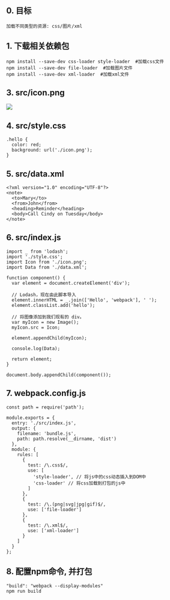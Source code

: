 ## 0. 目标
    加载不同类型的资源: css/图片/xml

## 1. 下载相关依赖包
    npm install --save-dev css-loader style-loader  #加载css文件
    npm install --save-dev file-loader  #加载图片文件
    npm install --save-dev xml-loader  #加载xml文件

## 3. src/icon.png
![](https://i.imgur.com/WMnEDZ5.png)

## 4. src/style.css
    .hello {
      color: red;
      background: url('./icon.png');
    }

## 5. src/data.xml
	<?xml version="1.0" encoding="UTF-8"?>
	<note>
	  <to>Mary</to>
	  <from>John</from>
	  <heading>Reminder</heading>
	  <body>Call Cindy on Tuesday</body>
	</note>

## 6. src/index.js
	import _ from 'lodash';
    import './style.css';
    import Icon from './icon.png';
    import Data from './data.xml';
    
    function component() {
      var element = document.createElement('div');
    
      // Lodash，现在由此脚本导入
      element.innerHTML = _.join(['Hello', 'webpack'], ' ');
      element.classList.add('hello');
    
      // 将图像添加到我们现有的 div。
      var myIcon = new Image();
      myIcon.src = Icon;
    
      element.appendChild(myIcon);
    
      console.log(Data);
    
      return element;
    }
    
    document.body.appendChild(component());

## 7. webpack.config.js
	const path = require('path');
    
    module.exports = {
      entry: './src/index.js',
      output: {
        filename: 'bundle.js',
        path: path.resolve(__dirname, 'dist')
      },
      module: {
        rules: [
          {
            test: /\.css$/,
            use: [
              'style-loader', // 将js中的css动态插入到DOM中
              'css-loader' // 将css加载到打包的js中
            ]
          },
          {
            test: /\.(png|svg|jpg|gif)$/,
            use: ['file-loader']
          },
          {
            test: /\.xml$/,
            use: ['xml-loader']
          }
        ]
      }
    };

## 8. 配置npm命令, 并打包
	"build": "webpack --display-modules"
	npm run build
